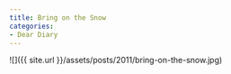 ```yaml
---
title: Bring on the Snow
categories:
- Dear Diary
---
```


![]({{ site.url }}/assets/posts/2011/bring-on-the-snow.jpg)
